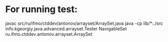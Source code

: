 # For running test:
javac src/ru/ifmo/ctddev/antonov/arrayset/ArraySet.java
java -cp lib/*:./src info.kgeorgiy.java.advanced.arrayset.Tester NavigableSet ru.ifmo.ctddev.antonov.arrayset.ArraySet
